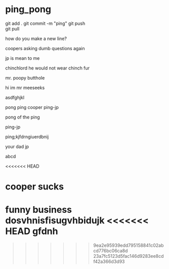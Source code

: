 # ping_pong

git add .
git commit -m "ping"
git push   
git pull   

how do you make a new line?

coopers asking dumb questions again

jp is mean to me 

chinchlord
 he would not wear chinch fur

 mr. poopy butthole

hi im mr meeseeks

asdfghjkl

pong ping cooper
ping-jp

pong of the ping

ping-jp

ping;kjfdrngiuerdbnij


your dad jp

abcd

<<<<<<< HEAD

cooper sucks
=======
funny business
dosvhnisfisugvhbidujk
<<<<<<< HEAD
gfdnh
=======
>>>>>>> 9ea2e95939edd795158841c02abcd776bc06ca8d
>>>>>>> 23a7fc5123d5fac146d9283ee8cdf42a366d3d93
